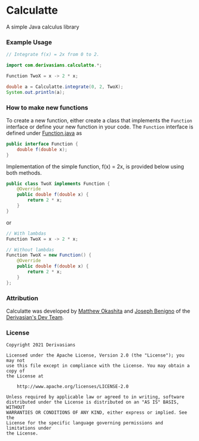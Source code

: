 # Calculatte
A simple Java calculus library

### Example Usage
```java
// Integrate f(x) = 2x from 0 to 2.

import com.derivasians.calculatte.*;

Function TwoX = x -> 2 * x;

double a = Calculatte.integrate(0, 2, TwoX);
System.out.println(a);
```

### How to make new functions
To create a new function, either create a class that implements the `Function` interface or define your new function in
your code. The `Function` interface is defined under [Function.java][function] as
```java
public interface Function {
    double f(double x);
}
```

Implementation of the simple function, f(x) = 2x, is provided below using both methods.

```java
public class TwoX implements Function {
    @Override
    public double f(double x) {
        return 2 * x;
    }
}
```

or

```java
// With lambdas
Function TwoX = x -> 2 * x;

// Without lambdas
Function TwoX = new Function() {
    @Override
    public double f(double x) {
        return 2 * x;
    }
};
```

### Attribution
Calculatte was developed by [Matthew Okashita][soupyzinc] and [Joseph Benigno][jojongx] of the 
[Derivasian's Dev Team][derivasians].

### License
```
Copyright 2021 Derivasians

Licensed under the Apache License, Version 2.0 (the "License"); you may not
use this file except in compliance with the License. You may obtain a copy of
the License at

    http://www.apache.org/licenses/LICENSE-2.0

Unless required by applicable law or agreed to in writing, software
distributed under the License is distributed on an "AS IS" BASIS, WITHOUT
WARRANTIES OR CONDITIONS OF ANY KIND, either express or implied. See the
License for the specific language governing permissions and limitations under
the License.
```

[function]: https://github.com/Derivasians/Calculatte/blob/main/src/main/java/com/derivasians/calculatte/Function.java

[soupyzinc]: https://github.com/SoupyzInc
[jojongx]: https://github.com/jojongx
[derivasians]: https://github.com/Derivasians
[license]: https://github.com/Derivasians/Calculatte/blob/main/LICENSE
